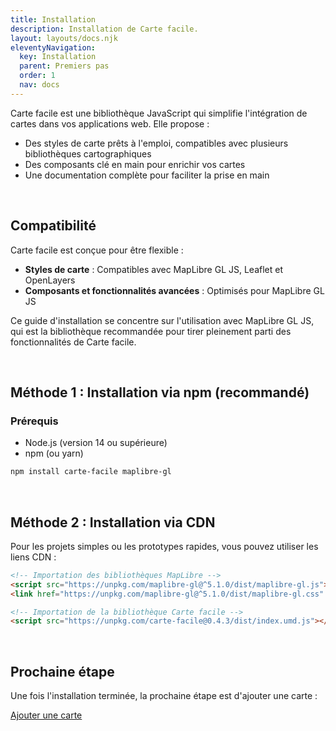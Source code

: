 ```yaml
---
title: Installation
description: Installation de Carte facile.
layout: layouts/docs.njk
eleventyNavigation:
  key: Installation
  parent: Premiers pas
  order: 1
  nav: docs 
---
```


Carte facile est une bibliothèque JavaScript qui simplifie l'intégration de cartes dans vos applications web. Elle propose :

- Des styles de carte prêts à l'emploi, compatibles avec plusieurs bibliothèques cartographiques
- Des composants clé en main pour enrichir vos cartes
- Une documentation complète pour faciliter la prise en main

<br>

## Compatibilité

Carte facile est conçue pour être flexible :

- **Styles de carte** : Compatibles avec MapLibre GL JS, Leaflet et OpenLayers
- **Composants et fonctionnalités avancées** : Optimisés pour MapLibre GL JS

Ce guide d'installation se concentre sur l'utilisation avec MapLibre GL JS, qui est la bibliothèque recommandée pour tirer pleinement parti des fonctionnalités de Carte facile.

<br>

## Méthode 1 : Installation via npm (recommandé)

### Prérequis
- Node.js (version 14 ou supérieure)
- npm (ou yarn)

```bash
npm install carte-facile maplibre-gl
```

<br>

## Méthode 2 : Installation via CDN

Pour les projets simples ou les prototypes rapides, vous pouvez utiliser les liens CDN :

```html
<!-- Importation des bibliothèques MapLibre -->
<script src="https://unpkg.com/maplibre-gl@^5.1.0/dist/maplibre-gl.js"></script>
<link href="https://unpkg.com/maplibre-gl@^5.1.0/dist/maplibre-gl.css" rel="stylesheet" />

<!-- Importation de la bibliothèque Carte facile -->
<script src="https://unpkg.com/carte-facile@0.4.3/dist/index.umd.js"></script>
```

<br>

## Prochaine étape

Une fois l'installation terminée, la prochaine étape est d'ajouter une carte :

<a class="fr-btn fr-btn--secondary fr-btn--icon-right fr-icon-arrow-right-line"
  href="/documentation/premiers-pas/ajouter-une-carte">
  Ajouter une carte
</a>